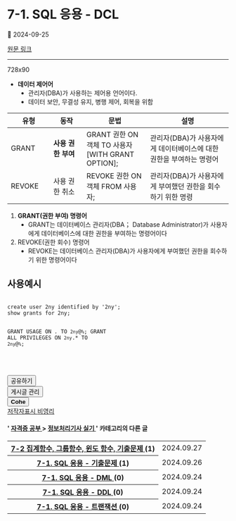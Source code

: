 # 7-1. SQL 응용 - DCL

📅 2024-09-25

[원문 링크](https://code-chy.tistory.com/160)

---

<div class="area_view" id="article-view">
 <!-- System - START -->
 <div class="revenue_unit_wrap">
  <div class="revenue_unit_item adfit">
   <div class="revenue_unit_info">
    728x90
   </div>
   <ins class="kakao_ad_area" data-ad-height="90px" data-ad-unit="DAN-nP21vcNIK4cPjSVz" data-ad-width="728px" style="display: none;">
   </ins>
   <script async="async" src="//t1.daumcdn.net/kas/static/ba.min.js" type="text/javascript">
   </script>
  </div>
 </div>
 <!-- System - END -->
 <div class="contents_style">
  <ul data-ke-list-type="disc" style="list-style-type: disc;">
   <li>
    <b>
     데이터 제어어
    </b>
    <ul data-ke-list-type="disc" style="list-style-type: disc;">
     <li>
      관리자(DBA)가 사용하는 제어용 언어이다.
     </li>
     <li>
      데이터 보안, 무결성 유지, 병행 제어, 회복을 위함
     </li>
    </ul>
   </li>
  </ul>
  <table data-ke-align="alignLeft">
   <thead>
    <tr>
     <th style="width: 111px;">
      유형
     </th>
     <th style="width: 135px;">
      동작
     </th>
     <th style="width: 225px;">
      문법
     </th>
     <th style="width: 382px;">
      설명
     </th>
    </tr>
   </thead>
   <tbody>
    <tr>
     <td style="width: 111px;">
      GRANT
     </td>
     <td style="width: 135px;">
      <b>
       사용 권한 부여
      </b>
     </td>
     <td style="width: 225px;">
      GRANT 권한 ON 객체 TO 사용자 [WITH GRANT OPTION];
     </td>
     <td style="width: 382px;">
      관리자(DBA)가 사용자에게 데이터베이스에 대한 권한을 부여하는 명령어
     </td>
    </tr>
    <tr>
     <td style="width: 111px;">
      REVOKE
     </td>
     <td style="width: 135px;">
      사용 권한 취소
     </td>
     <td style="width: 225px;">
      REVOKE 권한 ON 객체 FROM 사용자;
     </td>
     <td style="width: 382px;">
      관리자(DBA)가 사용자에게 부여했던 권한을 회수하기 위한 명령
     </td>
    </tr>
   </tbody>
  </table>
  <ol data-ke-list-type="decimal" style="list-style-type: decimal;">
   <li>
    <b>
     GRANT(권한 부여) 명령어
    </b>
    <ul data-ke-list-type="disc" style="list-style-type: disc;">
     <li>
      GRANT는 데이터베이스 관리자(DBA； Database Administrator)가 사용자에게 데이터베이스에 대한 권한을 부여하는 명령어이다
     </li>
    </ul>
   </li>
   <li>
    REVOKE(권한 회수) 명령어
    <ul data-ke-list-type="disc" style="list-style-type: disc;">
     <li>
      REVOKE는 데이터베이스 관리자(DBA)가 사용자에게 부여했던 권한을 회수하기 위한 명령어이다
     </li>
    </ul>
   </li>
  </ol>
  <h2 data-ke-size="size26">
   사용예시
  </h2>
  <pre class="bash" data-ke-language="bash"><code>
create user 2ny identified by '2ny';
show grants for 2ny;

GRANT USAGE ON *.* TO `2ny`@`%`;
GRANT ALL PRIVILEGES ON `2ny`.* TO `2ny`@`%`;</code></pre>
 </div>
 <!-- System - START -->
 <!-- System - END -->
 <script async="" crossorigin="anonymous" onerror="changeAdsenseToAdfit()" src="https://pagead2.googlesyndication.com/pagead/js/adsbygoogle.js?client=ca-pub-9527582522912841">
 </script>
 <!-- inventory -->
 <ins class="adsbygoogle" data-ad-adfit-unit="DAN-HCZEy0KQLPMGnGuC" data-ad-client="ca-pub-9527582522912841" data-ad-format="auto" data-ad-slot="4947159016" data-ad-type="inventory" data-full-width-responsive="true" style="margin:50px 0; display:block">
 </ins>
 <script id="adsense_script">
  (adsbygoogle = window.adsbygoogle || []).push({});
 </script>
 <script>
  if(window.ObserveAdsenseUnfilledState !== undefined){ ObserveAdsenseUnfilledState(); }
 </script>
 <div class="container_postbtn #post_button_group">
  <div class="postbtn_like">
   <script>
    window.ReactionButtonType = 'reaction';
window.ReactionApiUrl = '//code-chy.tistory.com/reaction';
window.ReactionReqBody = {
    entryId: 160
}
   </script>
   <div class="wrap_btn" data-tistory-react-app="Reaction" id="reaction-160">
   </div>
   <div class="wrap_btn wrap_btn_share">
    <button aria-expanded="false" class="btn_post sns_btn btn_share" data-blog-title="Cohe" data-description="데이터 제어어관리자(DBA)가 사용하는 제어용 언어이다.데이터 보안, 무결성 유지, 병행 제어, 회복을 위함유형동작문법설명GRANT사용 권한 부여GRANT 권한 ON 객체 TO 사용자 [WITH GRANT OPTION];관리자(DBA)가 사용자에게 데이터베이스에 대한 권한을 부여하는 명령어REVOKE사용 권한 취소REVOKE 권한 ON 객체 FROM 사용자;관리자(DBA)가 사용자에게 부여했던 권한을 회수하기 위한 명령GRANT(권한 부여) 명령어GRANT는 데이터베이스 관리자(DBA； Database Administrator)가 사용자에게 데이터베이스에 대한 권한을 부여하는 명령어이다REVOKE(권한 회수) 명령어REVOKE는 데이터베이스 관리자(DBA)가 사용자에게 부여했던 권한을 회수하기 위한 명령.." data-pc-url="https://code-chy.tistory.com/160" data-profile-image="https://tistory1.daumcdn.net/tistory/5646409/attach/8bf562b73e38446a9f0bb065fc30f867" data-profile-name="코헤0121" data-relative-pc-url="/160" data-thumbnail-url="https://t1.daumcdn.net/tistory_admin/static/images/openGraph/opengraph.png" data-title="7-1. SQL 응용 - DCL" type="button">
     <span class="ico_postbtn ico_share">
      공유하기
     </span>
    </button>
    <div class="layer_post" id="tistorySnsLayer">
    </div>
   </div>
   <div class="wrap_btn wrap_btn_etc" data-category-visibility="public" data-entry-id="160" data-entry-visibility="public">
    <button aria-expanded="false" class="btn_post btn_etc2" type="button">
     <span class="ico_postbtn ico_etc">
      게시글 관리
     </span>
    </button>
    <div class="layer_post" id="tistoryEtcLayer">
    </div>
   </div>
  </div>
  <button class="btn_menu_toolbar btn_subscription #subscribe" data-blog-id="5646409" data-device="web_pc" data-tiara-action-name="구독 버튼_클릭" data-url="https://code-chy.tistory.com/160" type="button">
   <em class="txt_state">
   </em>
   <strong class="txt_tool_id">
    Cohe
   </strong>
   <span class="img_common_tistory ico_check_type1">
   </span>
  </button>
  <div class="postbtn_ccl" data-ccl-derive="1" data-ccl-type="6">
   <a class="link_ccl" href="https://creativecommons.org/licenses/by-nc/4.0/deed.ko" rel="license" target="_blank">
    <span class="bundle_ccl">
     <span class="ico_postbtn ico_ccl1">
      저작자표시
     </span>
     <span class="ico_postbtn ico_ccl2">
      비영리
     </span>
    </span>
   </a>
  </div>
  <!--
            <rdf:RDF xmlns="https://web.resource.org/cc/" xmlns:dc="https://purl.org/dc/elements/1.1/" xmlns:rdf="https://www.w3.org/1999/02/22-rdf-syntax-ns#">
                <Work rdf:about="">
                    <license rdf:resource="https://creativecommons.org/licenses/by-nc/4.0/deed.ko" />
                </Work>
                <License rdf:about="https://creativecommons.org/licenses/by-nc/4.0/deed.ko">
                    <permits rdf:resource="https://web.resource.org/cc/Reproduction"/>
                    <permits rdf:resource="https://web.resource.org/cc/Distribution"/>
                    <requires rdf:resource="https://web.resource.org/cc/Notice"/>
                    <requires rdf:resource="https://web.resource.org/cc/Attribution"/>
                    <permits rdf:resource="https://web.resource.org/cc/DerivativeWorks"/>
<prohibits rdf:resource="https://web.resource.org/cc/CommercialUse"/>

                </License>
            </rdf:RDF>
            -->
  <div data-tistory-react-app="SupportButton">
  </div>
 </div>
 <!-- PostListinCategory - START -->
 <div class="another_category another_category_color_gray">
  <h4>
   '
   <a href="/category/%EC%9E%90%EA%B2%A9%EC%A6%9D%20%EA%B3%B5%EB%B6%80">
    자격증 공부
   </a>
   &gt;
   <a href="/category/%EC%9E%90%EA%B2%A9%EC%A6%9D%20%EA%B3%B5%EB%B6%80/%EC%A0%95%EB%B3%B4%EC%B2%98%EB%A6%AC%EA%B8%B0%EC%82%AC%20%EC%8B%A4%EA%B8%B0">
    정보처리기사 실기
   </a>
   ' 카테고리의 다른 글
  </h4>
  <table>
   <tr>
    <th>
     <a href="/162">
      7-2 집계함수, 그룹함수, 윈도 함수, 기출문제
     </a>
     <span>
      (1)
     </span>
    </th>
    <td>
     2024.09.27
    </td>
   </tr>
   <tr>
    <th>
     <a href="/161">
      7-1. SQL 응용 - 기출문제
     </a>
     <span>
      (1)
     </span>
    </th>
    <td>
     2024.09.26
    </td>
   </tr>
   <tr>
    <th>
     <a href="/159">
      7-1. SQL 응용 - DML
     </a>
     <span>
      (0)
     </span>
    </th>
    <td>
     2024.09.24
    </td>
   </tr>
   <tr>
    <th>
     <a href="/158">
      7-1. SQL 응용 - DDL
     </a>
     <span>
      (0)
     </span>
    </th>
    <td>
     2024.09.24
    </td>
   </tr>
   <tr>
    <th>
     <a href="/157">
      7-1. SQL 응용 - 트랜잭션
     </a>
     <span>
      (0)
     </span>
    </th>
    <td>
     2024.09.24
    </td>
   </tr>
  </table>
 </div>
 <!-- PostListinCategory - END -->
</div>
